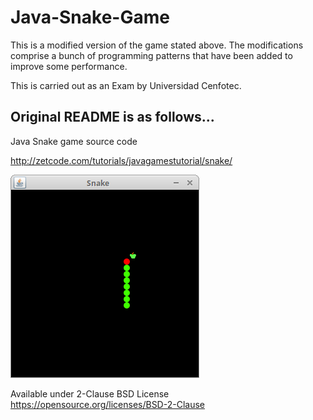 # Java-Snake-Game
This is a modified version of the game stated above. The modifications comprise
a bunch of programming patterns that have been added to improve some performance.

This is carried out as an Exam by Universidad Cenfotec.

## Original README is as follows...
Java Snake game source code

http://zetcode.com/tutorials/javagamestutorial/snake/

![Snake game screenshot](snake.png)

Available under 2-Clause BSD License https://opensource.org/licenses/BSD-2-Clause
